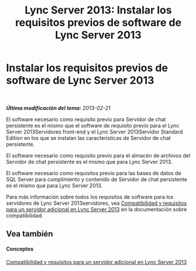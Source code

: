﻿---
title: 'Lync Server 2013: Instalar los requisitos previos de software de Lync Server 2013'
TOCTitle: Instalar los requisitos previos de software de Lync Server 2013
ms:assetid: 4a3a6a5c-1dc5-4dab-9201-a0df04ba9bfb
ms:mtpsurl: https://technet.microsoft.com/es-es/library/JJ204856(v=OCS.15)
ms:contentKeyID: 48275189
ms.date: 01/07/2017
mtps_version: v=OCS.15
ms.translationtype: HT
---

# Instalar los requisitos previos de software de Lync Server 2013

 

_**Última modificación del tema:** 2013-02-21_

El software necesario como requisito previo para Servidor de chat persistente es el mismo que el software de requisito previo para el Lync Server 2013Servidores front-end y el Lync Server 2013Servidor Standard Edition en los que se instalan las características de Servidor de chat persistente.

El software necesario como requisito previo para el almacén de archivos del Servidor de chat persistente es el mismo que para Lync Server 2013.

El software necesario como requisitos previo para las bases de datos de SQL Server para cumplimiento y contenido de Servidor de chat persistente es el mismo que para Lync Server 2013.

Para más información sobre todos los requisitos de software para los servidores de Lync Server 2013servidores, vea [Compatibilidad y requisitos para un servidor adicional en Lync Server 2013](lync-server-2013-additional-server-support-and-requirements.md) en la documentación sobre compatibilidad.

## Vea también

#### Conceptos

[Compatibilidad y requisitos para un servidor adicional en Lync Server 2013](lync-server-2013-additional-server-support-and-requirements.md)

